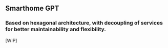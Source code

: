 ## Smarthome GPT
### Based on hexagonal architecture, with decoupling of services for better maintainability and flexibility.

[WIP]
